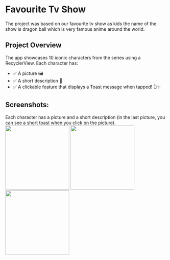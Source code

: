 # Favourite Tv Show
The project was based on our favourite tv show as kids the name of the show is dragon ball which is very famous anime around the world.

## Project Overview 
The app showcases 10 iconic characters from the series using a RecyclerView. Each character has:
- ✅ A picture 🖼️
- ✅ A short description 📖
- ✅ A clickable feature that displays a Toast message when tapped! 👆✨

## Screenshots:
Each character has a picture and a short description (in the last picture, you can see a short toast when you click on the picture).
<img src="https://github.com/user-attachments/assets/f69006a1-b46c-4dd1-81b5-7a03e3d85956" width="200">
<img src="https://github.com/user-attachments/assets/de5fb638-41c2-45af-944e-3c869c921f1f" width="200">
<img src="https://github.com/user-attachments/assets/d8a3d35b-5843-4a87-a575-afe68a48807d" width="200">
